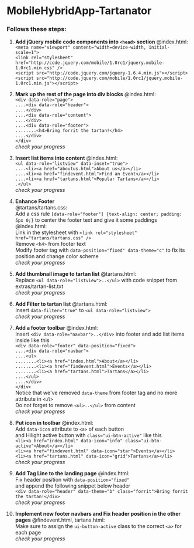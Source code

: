 MobileHybridApp-Tartanator
==========================

### Follows these steps:

1. **Add jQuery mobile code components into `<head>` section**
@index.html:  
`<meta name="viewport" content="width=device-width, initial-scale=1">`  
`<link rel="stylesheet" href="http://code.jquery.com/mobile/1.0rc1/jquery.mobile-1.0rc1.min.css" />`  
`<script src="http://code.jquery.com/jquery-1.6.4.min.js"></script>`  
`<script src="http://code.jquery.com/mobile/1.0rc1/jquery.mobile-1.0rc1.min.js"></script>`  

2. **Mark up the rest of the page into div blocks**
@index.html:  
`<div data-role="page">`  
`....<div data-role="header">`      
`....</div>`  
`....<div data-role="content">`    
`....</div>`  
`....<div data-role="footer">`  
`........<h4>Bring forrit the tartan!</h4>`  
`....</div>`  
`</div>`  
_check your progress_

3. **Insert list items into content**
@index.html:  
`<ul data-role="listview" data-inset="true">`  
`....<li><a href="aboutus.html">About us</a></li>`  
`....<li><a href="findevent.html">Find an Event</a></li>`  
`....<li><a href="tartans.html">Popular Tartans</a></li>`  
`.</ul>`  
_check your progress_

4. **Enhance Footer**    
@tartans/tartans.css:  
Add a css rule `[data-role="footer"] {text-align: center; padding: 5px 0;}` to center the footer text and give it some paddings  
@index.html:  
Link in the stylesheet with `<link rel="stylesheet" href="tartans/tartans.css" />`    
Remove `<h4>` from footer text  
Modify footer tag with `data-position="fixed" data-theme="c"` to fix its position and change color scheme    
_check your progress_  

5. **Add thumbnail image to tartan list**
@tartans.html:  
Replace `<ul data-role="listview">..</ul>` with code snippet from extras/tartan-list.txt  
_check your progress_  

6. **Add Filter to tartan list**
@tartans.html:  
Insert `data-filter="true"` to `<ul data-role="listview">`  
_check your progress_  

7. **Add a footer toolbar**
@index.html:  
Insert `<div data-role="navbar">..</div>` into footer and add list items inside like this  
`<div data-role="footer" data-position="fixed">`   
`....<div data-role="navbar">`  
`....<ul>`  
`........<li><a href="index.html">About</a></li>`  
`........<li><a href="findevent.html">Events</a></li>`  
`........<li><a href="tartans.html">Tartans</a></li>`  
`....</ul>`  
`....</div>`  
`</div>`  
Notice that we've removed `data-theme` from footer tag and no more attribute in `<ul>`  
Do not forget to remove `<ul>..</ul>` from content  
_check your progress_  

8. **Put icon in toolbar**
@index.html:  
Add `data-icon` attribute to `<a>` of each button  
and Hilight active button with `class="ui-btn-active"` like this  
`<li><a href="index.html" data-icon="info" class="ui-btn-active">About</a></li>`  
`<li><a href="findevent.html" data-icon="star">Events</a></li>`   
`<li><a href="tartans.html" data-icon="grid">Tartans</a></li>`  
_check your progress_  

9. **Add Tag Line to the landing page**
@index.html:  
Fix header position with `data-position="fixed"`  
and append the following snippet below header  
`<div data-role="header" data-theme="b" class="forrit">Bring forrit the tartan!</div>`  
_check your progress_  

10. **Implement new footer navbars and Fix header position in the other pages**
@findevent.html, tartans.html:  
Make sure to assign the `ui-button-active` class to the correct `<a>` for each page  
_check your progress_  

 